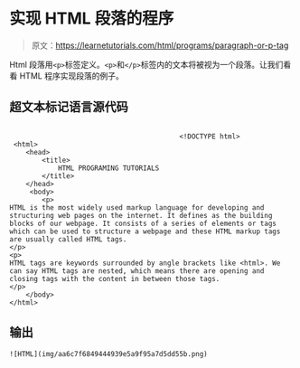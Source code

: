 # 实现 HTML 段落的程序

> 原文：<https://learnetutorials.com/html/programs/paragraph-or-p-tag>

Html 段落用`<p>`标签定义。`<p>`和`</p>`标签内的文本将被视为一个段落。让我们看看 HTML 程序实现段落的例子。

## 超文本标记语言源代码

```

                                          <!DOCTYPE html>
 <html>
    <head>
        <title>
            HTML PROGRAMING TUTORIALS
        </title>
    </head>
     <body>
        <p> 
HTML is the most widely used markup language for developing and structuring web pages on the internet. It defines as the building blocks of our webpage. It consists of a series of elements or tags which can be used to structure a webpage and these HTML markup tags are usually called HTML tags. 
</p>
<p> 
HTML tags are keywords surrounded by angle brackets like <html>. We can say HTML tags are nested, which means there are opening and closing tags with the content in between those tags. 
</p>
    </body>
</html> 

```

## 输出

```
![HTML](img/aa6c7f6849444939e5a9f95a7d5dd55b.png)
```
